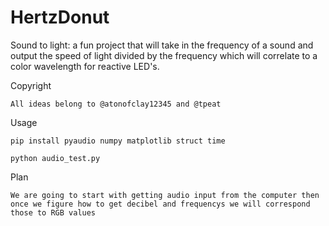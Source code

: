 # HertzDonut

Sound to light: a fun project that will take in the frequency of a sound and output the speed of light divided by the frequency which will correlate to a color wavelength for reactive LED's.

Copyright
```
All ideas belong to @atonofclay12345 and @tpeat

```

Usage

```
pip install pyaudio numpy matplotlib struct time

python audio_test.py

```

Plan

```
We are going to start with getting audio input from the computer then once we figure how to get decibel and frequencys we will correspond those to RGB values


